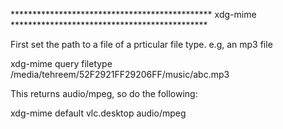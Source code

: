 ********************************************** xdg-mime *********************************************

First set the path to a file of a prticular file type. e.g, an mp3 file

xdg-mime query filetype /media/tehreem/52F2921FF29206FF/music/abc.mp3


This returns audio/mpeg, so do the following:



xdg-mime default vlc.desktop audio/mpeg

